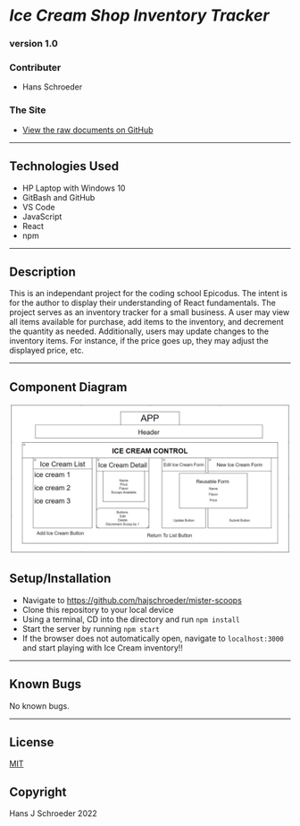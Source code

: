 # _Ice Cream Shop Inventory Tracker_
### version 1.0

### Contributer
* Hans Schroeder

### The Site
* [View the raw documents on GitHub](https://github.com/hajschroeder/mister-scoops)
---

## Technologies Used
* HP Laptop with Windows 10
* GitBash and GitHub
* VS Code
* JavaScript
* React 
* npm


---

## Description

This is an independant project for the coding school Epicodus. The intent is for the author to display their understanding of React fundamentals. The project serves as an inventory tracker for a small business. A user may view all items available for purchase, add items to the inventory, and decrement the quantity as needed. Additionally, users may update changes to the inventory items. For instance, if the price goes up, they may adjust the displayed price, etc. 

---

## Component Diagram

![Component Diagram](/src/img/Capture.JPG)

## Setup/Installation
* Navigate to https://github.com/hajschroeder/mister-scoops
* Clone this repository to your local device
* Using a terminal, CD into the directory and run `npm install`
* Start the server by running `npm start`
* If the browser does not automatically open, navigate to `localhost:3000` and start playing with Ice Cream inventory!!
___

## Known Bugs
No known bugs.

---

## License 
[MIT](https://choosealicense.com/licenses/mit/)

## Copyright
Hans J Schroeder 2022